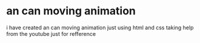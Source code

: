 # an can moving animation 
i have created an can moving animation just using html and css taking help from the youtube just for refference